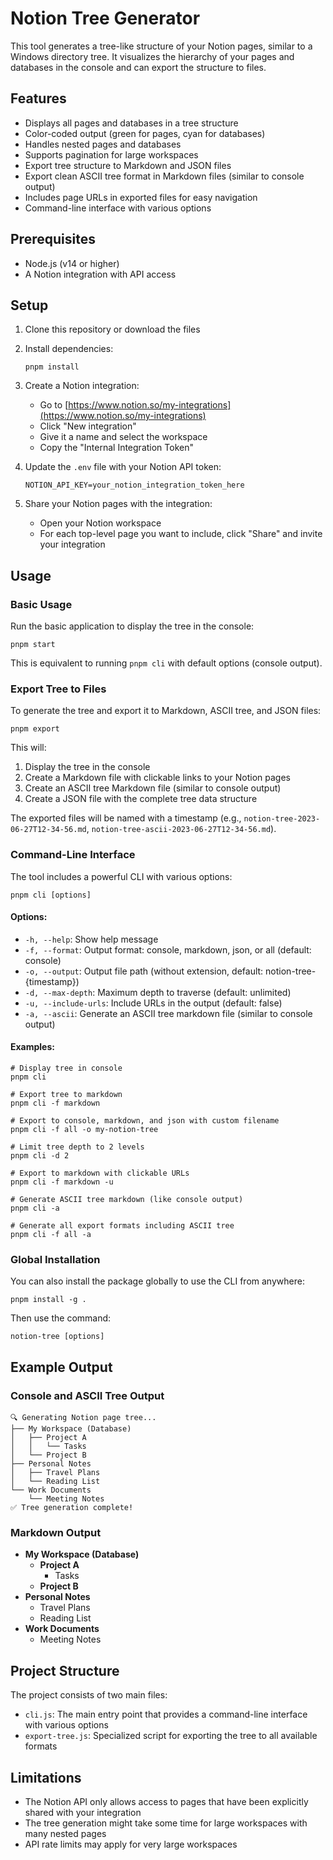 # Notion Tree Generator

This tool generates a tree-like structure of your Notion pages, similar to a Windows directory tree. It visualizes the hierarchy of your pages and databases in the console and can export the structure to files.

## Features

- Displays all pages and databases in a tree structure
- Color-coded output (green for pages, cyan for databases)
- Handles nested pages and databases
- Supports pagination for large workspaces
- Export tree structure to Markdown and JSON files
- Export clean ASCII tree format in Markdown files (similar to console output)
- Includes page URLs in exported files for easy navigation
- Command-line interface with various options

## Prerequisites

- Node.js (v14 or higher)
- A Notion integration with API access

## Setup

1. Clone this repository or download the files
2. Install dependencies:
   ```
   pnpm install
   ```
3. Create a Notion integration:
   - Go to [https://www.notion.so/my-integrations](https://www.notion.so/my-integrations)
   - Click "New integration"
   - Give it a name and select the workspace
   - Copy the "Internal Integration Token"

4. Update the `.env` file with your Notion API token:
   ```
   NOTION_API_KEY=your_notion_integration_token_here
   ```

5. Share your Notion pages with the integration:
   - Open your Notion workspace
   - For each top-level page you want to include, click "Share" and invite your integration

## Usage

### Basic Usage

Run the basic application to display the tree in the console:

```
pnpm start
```

This is equivalent to running `pnpm cli` with default options (console output).

### Export Tree to Files

To generate the tree and export it to Markdown, ASCII tree, and JSON files:

```
pnpm export
```

This will:
1. Display the tree in the console
2. Create a Markdown file with clickable links to your Notion pages
3. Create an ASCII tree Markdown file (similar to console output)
4. Create a JSON file with the complete tree data structure

The exported files will be named with a timestamp (e.g., `notion-tree-2023-06-27T12-34-56.md`, `notion-tree-ascii-2023-06-27T12-34-56.md`).

### Command-Line Interface

The tool includes a powerful CLI with various options:

```
pnpm cli [options]
```

#### Options:

- `-h, --help`: Show help message
- `-f, --format`: Output format: console, markdown, json, or all (default: console)
- `-o, --output`: Output file path (without extension, default: notion-tree-{timestamp})
- `-d, --max-depth`: Maximum depth to traverse (default: unlimited)
- `-u, --include-urls`: Include URLs in the output (default: false)
- `-a, --ascii`: Generate an ASCII tree markdown file (similar to console output)

#### Examples:

```
# Display tree in console
pnpm cli

# Export tree to markdown
pnpm cli -f markdown

# Export to console, markdown, and json with custom filename
pnpm cli -f all -o my-notion-tree

# Limit tree depth to 2 levels
pnpm cli -d 2

# Export to markdown with clickable URLs
pnpm cli -f markdown -u

# Generate ASCII tree markdown (like console output)
pnpm cli -a

# Generate all export formats including ASCII tree
pnpm cli -f all -a
```

### Global Installation

You can also install the package globally to use the CLI from anywhere:

```
pnpm install -g .
```

Then use the command:

```
notion-tree [options]
```

## Example Output

### Console and ASCII Tree Output

```
🔍 Generating Notion page tree...
├── My Workspace (Database)
│   ├── Project A
│   │   └── Tasks
│   └── Project B
├── Personal Notes
│   ├── Travel Plans
│   └── Reading List
└── Work Documents
    └── Meeting Notes
✅ Tree generation complete!
```

### Markdown Output

- **My Workspace (Database)**
  - **Project A**
    - Tasks
  - **Project B**
- **Personal Notes**
  - Travel Plans
  - Reading List
- **Work Documents**
  - Meeting Notes

## Project Structure

The project consists of two main files:

- `cli.js`: The main entry point that provides a command-line interface with various options
- `export-tree.js`: Specialized script for exporting the tree to all available formats

## Limitations

- The Notion API only allows access to pages that have been explicitly shared with your integration
- The tree generation might take some time for large workspaces with many nested pages
- API rate limits may apply for very large workspaces